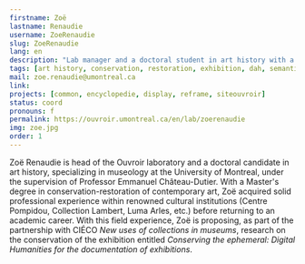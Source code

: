 ```yaml
---
firstname: Zoë
lastname: Renaudie
username: ZoeRenaudie
slug: ZoeRenaudie
lang: en
description: "Lab manager and a doctoral student in art history with a specialization in museology and digital humanities."
tags: [art history, conservation, restoration, exhibition, dah, semantic web]
mail: zoe.renaudie@umontreal.ca
link:
projects: [common, encyclopedie, display, reframe, siteouvroir]
status: coord
pronouns: f
permalink: https://ouvroir.umontreal.ca/en/lab/zoerenaudie
img: zoe.jpg
order: 1
---
```


Zoë Renaudie is head of the Ouvroir laboratory and a doctoral candidate in art history, specializing in museology at the University of Montreal, under the supervision of Professor Emmanuel Château-Dutier. With a Master's degree in conservation-restoration of contemporary art, Zoë acquired solid professional experience within renowned cultural institutions (Centre Pompidou, Collection Lambert, Luma Arles, etc.) before returning to an academic career. With this field experience, Zoë is proposing, as part of the partnership with CIÉCO *New uses of collections in museums*, research on the conservation of the exhibition entitled *Conserving the ephemeral: Digital Humanities for the documentation of exhibitions*.
